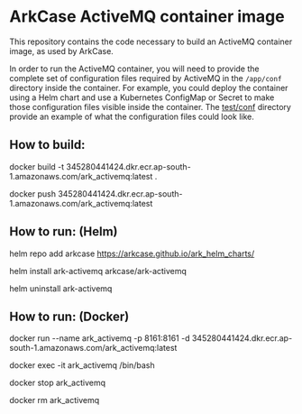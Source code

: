 # ArkCase ActiveMQ container image

This repository contains the code necessary to build an ActiveMQ
container image, as used by ArkCase.

In order to run the ActiveMQ container, you will need to provide the
complete set of configuration files required by ActiveMQ in the
`/app/conf` directory inside the container. For example, you could
deploy the container using a Helm chart and use a Kubernetes ConfigMap
or Secret to make those configuration files visible inside the
container. The [test/conf](test/conf) directory provide an example of
what the configuration files could look like.

## How to build:

docker build -t 345280441424.dkr.ecr.ap-south-1.amazonaws.com/ark_activemq:latest .

docker push 345280441424.dkr.ecr.ap-south-1.amazonaws.com/ark_activemq:latest

## How to run: (Helm)

helm repo add arkcase https://arkcase.github.io/ark_helm_charts/

helm install ark-activemq arkcase/ark-activemq

helm uninstall ark-activemq

## How to run: (Docker)

docker run --name ark_activemq -p 8161:8161  -d 345280441424.dkr.ecr.ap-south-1.amazonaws.com/ark_activemq:latest

docker exec -it ark_activemq /bin/bash

docker stop ark_activemq

docker rm ark_activemq

